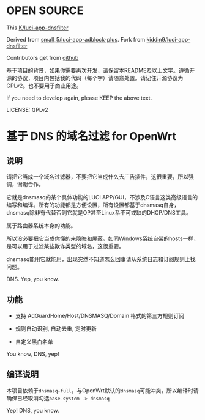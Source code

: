 # OPEN SOURCE

This [K/luci-app-dnsfilter](https://github.com/kongfl888/luci-app-dnsfilter)

Derived from [small_5/luci-app-adblock-plus](https://github.com/small-5/luci-app-adblock-plus). Fork from [kiddin9/luci-app-dnsfilter](https://github.com/kiddin9/luci-app-dnsfilter)

Contributors get from [github](https://github.com/kongfl888/luci-app-dnsfilter/graphs/contributors)

基于项目的背景，如果你需要再次开发，请保留本README及以上文字。遵循开源的协议，项目内包括我的代码（每个字）请随意处置。请记住开源协议为GPLv2。也不要用于商业用途。

If you need to develop again, please KEEP the above text.

LICENSE: GPLv2


# 基于 DNS 的域名过滤 for OpenWrt

## 说明

请把它当成一个域名过滤器，不要把它当成什么去广告插件，这很重要，所以强调，谢谢合作。

它就是dnsmasq的某个具体功能的LUCI APP/GUI，不涉及C语言这类高级语言的编写和编译。所有的功能都是方便设置，所有设置都基于dnsmasq自身，dnsmasq除非有代替否则它就是OP甚至Linux系不可或缺的DHCP/DNS工具。

属于路由器系统本身的功能。

所以没必要把它当成你懂的来隐晦和屏蔽。如同Windows系统自带的hosts一样，是可以用于过滤某些欺诈类型的域名，这很重要。

dnsmasq能用它就能用，出现突然不知道怎么回事请从系统日志和订阅规则上找问题。

DNS. Yep, you know.

## 功能

- 支持 AdGuardHome/Host/DNSMASQ/Domain 格式的第三方规则订阅

- 规则自动识别, 自动去重, 定时更新

- 自定义黑白名单

You know, DNS, yep!

## 编译说明

本项目依赖于```dnsmasq-full```，与OpenWrt默认的```dnsmasq```可能冲突，所以编译时请确保已经取消勾选```base-system -> dnsmasq```

Yep! DNS, you know.
